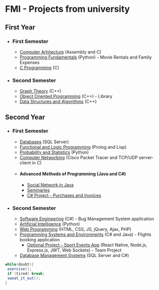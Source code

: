 # FMI - Projects from university

## First Year

* ### First Semester
  * [Computer Arhitecture](https://github.com/florinacho337/Programare/tree/main/FMI/ANUL%20I/SEM%201/ASC "Computer Arhitecture") (Assembly and C)
  * [Programming Fundamentals](https://github.com/florinacho337/Programare/tree/main/FMI/ANUL%20I/SEM%201/Fundamentele%20programarii "Programming Fundamentals") (Python) - Movie Rentals and Family Expenses
  * [C Programming](https://github.com/florinacho337/Programare/tree/main/FMI/ANUL%20I/SEM%201/ProgramareC "C Programming") (C)

* ### Second Semester
  * [Graph Theory](https://github.com/florinacho337/Programare/tree/main/FMI/ANUL%20I/SEM%202/Algoritmica%20Grafelor/Laborator "Graph Theory") (C++)
  * [Object Oriented Programming](https://github.com/florinacho337/Programare/tree/main/FMI/ANUL%20I/SEM%202/OOP/Lab%205 "Object Oriented Programming") (C++) - Library
  * [Data Structures and Algorithms](https://github.com/florinacho337/Programare/tree/main/FMI/ANUL%20I/SEM%202/SDA "Data Structures and Algorithms") (C++)
 
## Second Year
* ### First Semester
  * [Databases](https://github.com/florinacho337/Programare/tree/main/FMI/ANUL%20II/SEM%201/Baze%20de%20date "Databases") (SQL Server)
  * [Functional and Logic Programming](https://github.com/florinacho337/Programare/tree/main/FMI/ANUL%20II/SEM%201/PLF "Functional and Logic Programming") (Prolog and Lisp)
  * [Probability and Statistics](https://github.com/florinacho337/Programare/tree/main/FMI/ANUL%20II/SEM%201/Probabilitati%20si%20Statistica "Probability and Statistics") (Python)
  * [Computer Networking](https://github.com/florinacho337/Programare/tree/main/FMI/ANUL%20II/SEM%201/Retele "Computer Networking") (Cisco Packet Tracer and TCP/UDP server-client in C)
  * #### Advanced Methods of Programming (Java and C#)
    * [Social Network in Java](https://github.com/florinacho337/MAPproject "Social Network in Java")
    * [Seminaries](https://github.com/florinacho337/Programare/tree/main/FMI/ANUL%20II/SEM%201/MAP/Seminarii "Seminaries")
    * [C# Project - Purchases and Invoices](https://github.com/florinacho337/Programare/tree/main/FMI/ANUL%20II/SEM%201/MAP/Facturi "C# Project")

 * ### Second Semester
   * [Software Engineering](https://github.com/florinacho337/Programare/tree/main/FMI/ANUL%20II/SEM%202/ISS "Software Engineering") (C#) - Bug Management System application
   * [Artificial Intelligence](https://github.com/florinacho337/Programare/tree/main/FMI/ANUL%20II/SEM%202/AI "Artificial Intelligence") (Python)
   * [Web Programming](https://github.com/florinacho337/Programare/tree/main/FMI/ANUL%20II/SEM%202/Programare%20WEB "Web Programming") (HTML, CSS, JS, jQuery, Ajax, PHP)
   * [Programming Systems and Environments](https://github.com/florinacho337/Programare/tree/main/FMI/ANUL%20II/SEM%202/MPP "Programming Systems and Environments") (C# and Java) - Flights booking application
     * [Optional Project - Sport Events App](https://github.com/KipaLogix/SporTogether "SporTogether") (React Native, Node.js, Express.js, JWT, Web Sockets) - Team Project
   * [Database Management Systems](https://github.com/florinacho337/Programare/tree/main/FMI/ANUL%20II/SEM%202/SGBD "DBMS") (SQL Server and C#)
 
  ```c#
  while(doubt){
   exercise();
   if (tired) break;
   sweat_it_out();
  }
  ```
